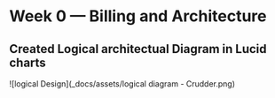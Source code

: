 # Week 0 — Billing and Architecture

## Created Logical architectual Diagram in Lucid charts  

![logical Design](_docs/assets/logical diagram - Crudder.png)
